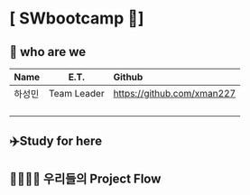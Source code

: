 
# [ SWbootcamp 🐳]

## 🤔 who are we 

| Name  |E.T.|Github  |
| :------------ |:---------------:| :-----|
| 하성민      |Team Leader |https://github.com/xman227 |
|       ||  |
|       ||  |
|       ||  |
|       ||  |

## ✈️Study for here 

## 👨‍👩‍👧‍👦 우리들의 Project Flow

